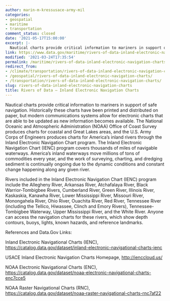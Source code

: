 ```yaml
---
author: marin-m-kressusace-army-mil
categories:
- geospatial
- maritime
- transportation
comment_status: closed
date: '2021-05-17T15:00:00'
excerpt: |-
  Nautical charts provide critical information to mariners in support of safe navigation. Historically these charts have been printed and distributed on paper, but modern communications systems allow for electronic charts that are able to be updated as new information becomes…
link: https://www.data.gov/maritime/rivers-of-data-inland-electronic-navigation-charts/
modified: '2021-03-24T17:35:54'
permalink: /maritime/rivers-of-data-inland-electronic-navigation-charts/
redirect_from:
- /climate/transportation/rivers-of-data-inland-electronic-navigation-charts/
- /geospatial/rivers-of-data-inland-electronic-navigation-charts/
- /transportation/rivers-of-data-inland-electronic-navigation-charts/
slug: rivers-of-data-inland-electronic-navigation-charts
title: Rivers of Data – Inland Electronic Navigation Charts
---
```


Nautical charts provide critical information to mariners in support of safe navigation. Historically these charts have been printed and distributed on paper, but modern communications systems allow for electronic charts that are able to be updated as new information becomes available. The National Oceanic and Atmospheric Administration (NOAA) Office of Coast Survey produces charts for coastal and Great Lakes areas, and the U.S. Army Corps of Engineers produces charts for America’s inland rivers through the Inland Electronic Navigation Chart program. The Inland Electronic Navigation Chart (IENC) program covers thousands of miles of navigable waterways. America’s inland waterways move millions of tons of commodities every year, and the work of surveying, charting, and dredging sediment is continually ongoing due to the dynamic conditions and constant change happening along any given river.

Rivers included in the Inland Electronic Navigation Chart (IENC) program include the Allegheny River, Arkansas River, Atchafalaya River, Black Warrior-Tombigbee Rivers, Cumberland River, Green River, Illinois River, Kaskaskia, Kanawha River, Lower Mississippi River, Missouri River, Monongahela River, Ohio River, Ouachita River, Red River, Tennessee River (including the Tellico, Hiwassee, Clinch and Emory Rivers), Tennessee-Tombigbee Waterway, Upper Mississippi River, and the White River. Anyone can access the navigation charts for these rivers, which show depth contours, buoys, lights, known hazards, and reference landmarks.

References and Data.Gov Links:

Inland Electronic Navigational Charts (IENC), https://catalog.data.gov/dataset/inland-electronic-navigational-charts-ienc

USACE Inland Electronic Navigation Charts Homepage, http://ienccloud.us/

NOAA Electronic Navigational Charts (ENC), https://catalog.data.gov/dataset/noaa-electronic-navigational-charts-enc7cce5

NOAA Raster Navigational Charts (RNC), https://catalog.data.gov/dataset/noaa-raster-navigational-charts-rnc7af22
